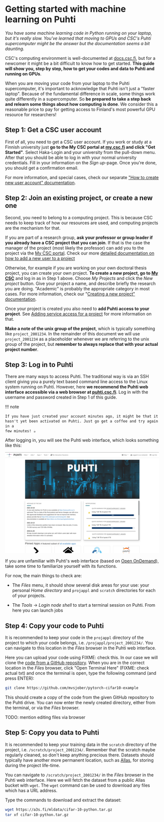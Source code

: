 # Getting started with machine learning on Puhti

*You have some machine learning code in Python running on your laptop, but it's
really slow. You've learned that moving to GPUs and CSC's Puhti supercomputer
might be the answer but the documentation seems a bit daunting.*

CSC's computing environment is well-documented at
[docs.csc.fi](https://docs.csc.fi), but for a newcomer it might be a bit
difficult to know how to get started. **This guide will show you, step by step,
how to get your codes and data to Puhti and running on GPUs**.

When you are moving your code from your laptop to the Puhti supercomputer, it's
important to acknowledge that Puhti isn't just a "faster laptop". Because of the
fundamental difference in scale, some things work quite differently in a
supercomputer. So **be prepared to take a step back and relearn some things
about how computing is done**. We consider this a reasonable price to pay for
getting access to Finland's most powerful GPU resource for researchers!

## Step 1: Get a CSC user account

First of all, you need to get a CSC user account. If you work or study at a
Finnish university just **go to the My CSC portal at
[my.csc.fi](https://my.csc.fi) and click "Get Started"**. Select Haka-Login and
your university from the pull-down menu. After that you should be able to log in
with your normal university credentials. Fill in your information on the *Sign
up*-page. Once you're done, you should get a confirmation email.

For more information, and special cases, check our separate ["How to create new
user account" documentation](../../accounts/how-to-create-new-user-account.md).

## Step 2: Join an existing project, or create a new one

Second, you need to belong to a computing project. This is because CSC needs to
keep track of how our resources are used, and computing projects are the
mechanism for that. 

If you are part of a research group, **ask your professor or group leader if you
already have a CSC project that you can join**. If that is the case the manager
of the project (most likely the professor) can add you to the project via the
[My CSC portal](https://my.csc.fi). Check our more [detailed documentation on
how to add a new user to a
project](../../accounts/how-to-add-members-to-project.md)

Otherwise, for example if you are working on your own doctoral thesis project,
you can create your own project. **To create a new project, go to [My
CSC](https://my.csc.fi)** and log in as in Step 1 above. Choose *My Projects*
and click the *New project* button. Give your project a name, and describe
briefly the research you are doing. "Academic" is probably the appropriate
category in most cases. For more information, check our "[Creating a new
project" documentation](../../accounts/how-to-create-new-project.md).

Once your project is created you also need to **add Puhti access to your
project**. See [Adding service access for a
project](../../accounts/how-to-add-service-access-for-project.md) for more
information on that.

**Make a note of the unix group of the project**, which is typically something
like `project_2001234`. In the remainder of this document we will use
`project_2001234` as a placeholder whenever we are referring to the unix group
of the project, but **remember to always replace that with your actual project
number**.

## Step 3: Log in to Puhti

There are many ways to access Puhti. The traditional way is via an SSH client
giving you a purely text based command line access to the Linux system running
on Puhti. However, here **we recommend the Puhti web interface accessible via a
web browser at [puhti.csc.fi](https://www.puhti.csc.fi)**. Log in with the
username and password created in Step 1 of this guide.

!!! note

    If you have just created your account minutes ago, it might be that it
    hasn't yet been activated on Puhti. Just go get a coffee and try again in a
    few minutes! ☕

After logging in, you will see the Puhti web interface, which looks something
like this:

![Puhti web interface front page](../../img/ood_main.png)

If you are unfamiliar with Puhti's web interface (based on [Open
OnDemand][OOD]), take some time to familiarize yourself with its functions.

For now, the main things to check are:

- The *Files* menu, it should show several disk areas for your use: your
  personal *Home directory* and `projappl` and `scratch` directories for each of
  your projects.

- The *Tools* → *Login node shell* to start a terminal session on Puhti. From
  here you can launch jobs

## Step 4: Copy your code to Puhti

It is recommended to keep your code in the `projappl` directory of the project
to which your code belongs, i.e. `/projappl/project_2001234/`. You can navigate
to this location in the *Files* browser in the Puhti web interface.

Here you can upload your code using FIXME: check this. In our case we will clone
the [code from a GitHub repository][GHExample]. When you are in the correct location in the
*Files* browser, click "Open Terminal Here" (FIXME: check actual txt) and once
the terminal is open, type the following command (and press ENTER):

```bash
git clone https://github.com/mvsjober/pytorch-cifar10-example
```

This should create a copy of the code from the given GitHub repository to the
Puhti drive. You can now enter the newly created directory, either from the
terminal, or via the *Files* browser.

TODO: mention editing files via browser


## Step 5: Copy you data to Puhti

It is recommended to keep your training data in the `scratch` directory of the
project, i.e. `/scratch/project_2001234/`. Remember that the scratch maybe
regularly cleaned, so don't keep anything precious there. Datasets should
typically have another more permanent location, such as
[Allas](../../data/Allas/index.md), for storing during the project life-time.

You can navigate to `/scratch/project_2001234/` in the *Files* browser in the
Puhti web interface. Here we will fetch the dataset from a public Allas bucket
with `wget`. The `wget` command can be used to download any files which has a
URL address.

Type the commands to download and extract the dataset:

```bash
wget https://a3s.fi/mldata/cifar-10-python.tar.gz
tar xf cifar-10-python.tar.gz
```


<!-- ## Step xx -->

<!-- PyTorch code from github, CIFAR data? Own code, or from recent paper? -->
<!-- `pip install --user`? -->


<!-- ## Step nn: slurm -->

<!-- Puhti is a supercomputer cluster, which means that it's a collection of hundreds -->
<!-- of computers. Instead of running programs directly, they are put in a queue and -->
<!-- a scheduling system (called "Slurm") decides when and where the program will -->
<!-- run. -->

<!-- - gputest -->


<!-- ## Step last: check results -->

<!-- Check slurm*out etc etc. -->

[OOD]: http://openondemand.org/
[GHExample]: https://github.com/mvsjober/pytorch-cifar10-example
